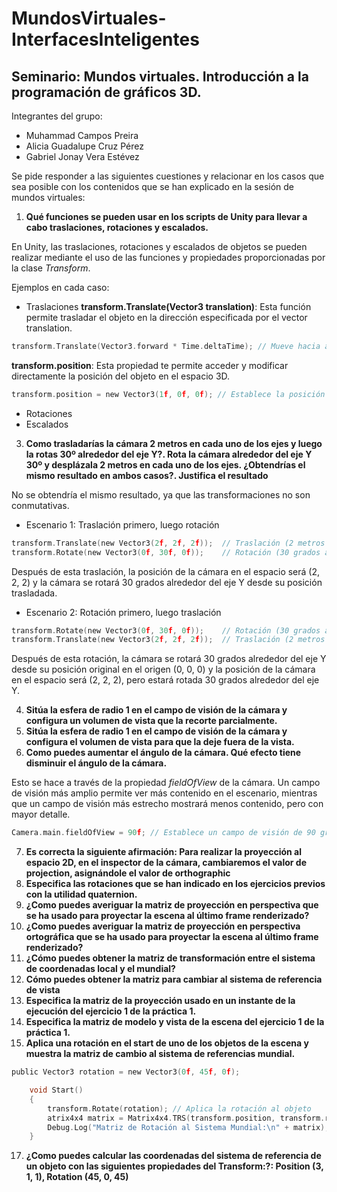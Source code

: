 # MundosVirtuales-InterfacesInteligentes
## Seminario: Mundos virtuales. Introducción a la programación de gráficos 3D.
Integrantes del grupo:
- Muhammad Campos Preira
- Alicia Guadalupe Cruz Pérez
- Gabriel Jonay Vera Estévez

Se pide responder a las siguientes cuestiones y relacionar en los casos que sea posible con los contenidos que se han explicado en la sesión de mundos virtuales:

1. **Qué funciones se pueden usar en los scripts de Unity para llevar a cabo traslaciones, rotaciones y escalados.**

En Unity, las traslaciones, rotaciones y escalados de objetos se pueden realizar mediante el uso de las funciones y propiedades proporcionadas por la clase *Transform*.

Ejemplos en cada caso:
  + Traslaciones
**transform.Translate(Vector3 translation)**: Esta función permite trasladar el objeto en la dirección especificada por el vector translation.
```C
transform.Translate(Vector3.forward * Time.deltaTime); // Mueve hacia adelante
```
**transform.position**: Esta propiedad te permite acceder y modificar directamente la posición del objeto en el espacio 3D.
```C
transform.position = new Vector3(1f, 0f, 0f); // Establece la posición en (1, 0, 0)
```
  + Rotaciones
  + Escalados

3. **Como trasladarías la cámara 2 metros en cada uno de los ejes y luego la rotas 30º alrededor del eje Y?. Rota la cámara alrededor del eje Y 30º y desplázala 2 metros en cada uno de los ejes. ¿Obtendrías el mismo resultado en ambos casos?. Justifica el resultado**

No se obtendría el mismo resultado, ya que las transformaciones no son conmutativas.
  + Escenario 1: Traslación primero, luego rotación
```C
transform.Translate(new Vector3(2f, 2f, 2f));  // Traslación (2 metros en cada eje)
transform.Rotate(new Vector3(0f, 30f, 0f));    // Rotación (30 grados alrededor del eje Y)
```
Después de esta traslación, la posición de la cámara en el espacio será (2, 2, 2) y la cámara se rotará 30 grados alrededor del eje Y desde su posición trasladada.

  + Escenario 2: Rotación primero, luego traslación
```C
transform.Rotate(new Vector3(0f, 30f, 0f));    // Rotación (30 grados alrededor del eje Y)
transform.Translate(new Vector3(2f, 2f, 2f));  // Traslación (2 metros en cada eje)
```
Después de esta rotación, la cámara se rotará 30 grados alrededor del eje Y desde su posición original en el origen (0, 0, 0) y la posición de la cámara en el espacio será (2, 2, 2), pero estará rotada 30 grados alrededor del eje Y.

4. **Sitúa la esfera de radio 1 en el campo de visión de la cámara y configura un volumen de vista que la recorte parcialmente.**
5. **Sitúa la esfera de radio 1 en el campo de visión de la cámara y configura el volumen de vista para que la deje fuera de la vista.**
6. **Como puedes aumentar el ángulo de la cámara. Qué efecto tiene disminuir el ángulo de la cámara.**

Esto se hace a través de la propiedad *fieldOfView* de la cámara. Un campo de visión más amplio permite ver más contenido en el escenario, mientras que un campo de visión más estrecho mostrará menos contenido, pero con mayor detalle.
```C
Camera.main.fieldOfView = 90f; // Establece un campo de visión de 90 grados
```

7. **Es correcta la siguiente afirmación: Para realizar la proyección al espacio 2D, en el inspector de la cámara, cambiaremos el valor de projection, asignándole el valor de orthographic**
8. **Especifica las rotaciones que se han indicado en los ejercicios previos con la utilidad quaternion.**
9. **¿Como puedes averiguar la matriz de proyección en perspectiva que se ha usado para proyectar la escena al último frame renderizado?**
10. **¿Como puedes averiguar la matriz de proyección en perspectiva ortográfica que se ha usado para proyectar la escena al último frame renderizado?**
11. **¿Cómo puedes obtener la matriz de transformación entre el sistema de coordenadas local y el mundial?**
12. **Cómo puedes obtener la matriz para cambiar al sistema de referencia de vista**
13. **Especifica la matriz de la proyección usado en un instante de la ejecución del ejercicio 1 de la práctica 1.**
14. **Especifica la matriz de modelo y vista de la escena del ejercicio 1 de la práctica 1.**
15. **Aplica una rotación en el start de uno de los objetos de la escena y muestra la matriz de cambio al sistema de referencias mundial.**

```C
public Vector3 rotation = new Vector3(0f, 45f, 0f);

    void Start()
    {
        transform.Rotate(rotation); // Aplica la rotación al objeto
        atrix4x4 matrix = Matrix4x4.TRS(transform.position, transform.rotation, transform.localScale);
        Debug.Log("Matriz de Rotación al Sistema Mundial:\n" + matrix);
    }
```

17. **¿Como puedes calcular las coordenadas del sistema de referencia de un objeto con las siguientes propiedades del Transform:?: 
Position (3, 1, 1), Rotation (45, 0, 45)**
